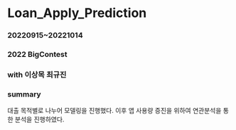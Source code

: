 # Loan_Apply_Prediction

### 20220915~20221014
### 2022 BigContest
### with 이상목 최규진

### summary
대출 목적별로 나누어 모델링을 진행했다. 
이후 앱 사용량 증진을 위하여 연관분석을 통한 분석을 진행하였다. 
